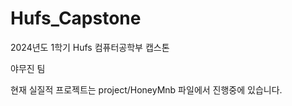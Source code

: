 # Hufs_Capstone
2024년도 1학기 Hufs 컴퓨터공학부 캡스톤  

야무진 팀  

현재 실질적 프로젝트는 project/HoneyMnb 파일에서 진행중에 있습니다.  

